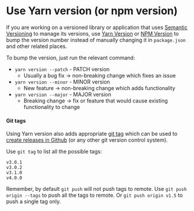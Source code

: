 # Use Yarn version (or npm version)

If you are working on a versioned library or application that uses [Semantic Versioning](https://semver.org/) to manage its versions, use [Yarn Version](https://yarnpkg.com/en/docs/cli/version) or [NPM Version](https://docs.npmjs.com/cli/version) to bump the version number instead of manually changing it in `package.json` and other related places.

To bump the version, just run the relevant command:

- `yarn version --patch` - PATCH version
	- Usually a bug fix -> non-breaking change which fixes an issue
- `yarn version --minor` - MINOR version
	- New feature -> non-breaking change which adds functionality
- `yarn version --major` - MAJOR version
	- Breaking change -> fix or feature that would cause existing functionality to change

#### Git tags

Using Yarn version also adds appropriate [git tag](https://www.atlassian.com/git/tutorials/inspecting-a-repository/git-tag) which can be used to [create releases in Github](https://help.github.com/en/articles/creating-releases) (or any other git version control system).

Use `git tag` to list all the possible tags:

```
v3.0.1
v3.0.2
v3.1.0
v4.0.0
```

Remember, by default `git push` will not push tags to remote. Use `git push origin --tags` to push all the tags to remote. Or `git push origin v1.5` to push a single tag only.

 